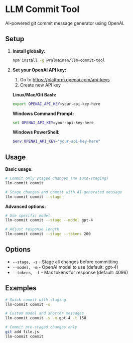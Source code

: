 # LLM Commit Tool

AI-powered git commit message generator using OpenAI.

## Setup

1. **Install globally:**
   ```bash
   npm install -g @ralmaiman/llm-commit-tool
   ```



2. **Set your OpenAI API key:**

   1. Go to https://platform.openai.com/api-keys
   2. Create new API key
   
   **Linux/Mac/Git Bash:**
   ```bash
   export OPENAI_API_KEY=your-api-key-here
   ```
   
   **Windows Command Prompt:**
   ```cmd
   set OPENAI_API_KEY=your-api-key-here
   ```
   
   **Windows PowerShell:**
   ```powershell
   $env:OPENAI_API_KEY="your-api-key-here"
   ```

## Usage

**Basic usage:**
```bash
# Commit only staged changes (no auto-staging)
llm-commit commit

# Stage changes and commit with AI-generated message
llm-commit commit --stage
```

**Advanced options:**
```bash
# Use specific model
llm-commit commit --stage --model gpt-4

# Adjust response length
llm-commit commit --stage --tokens 200


```
## Options

- `--stage, -s` - Stage all changes before committing
- `--model, -m` - OpenAI model to use (default: gpt-4)
- `--tokens, -t` - Max tokens for response (default: 4096)

## Examples

```bash
# Quick commit with staging
llm-commit commit -s

# Custom model and shorter messages
llm-commit commit -s -m gpt-4 -t 150

# Commit pre-staged changes only
git add file.js
llm-commit commit
```


